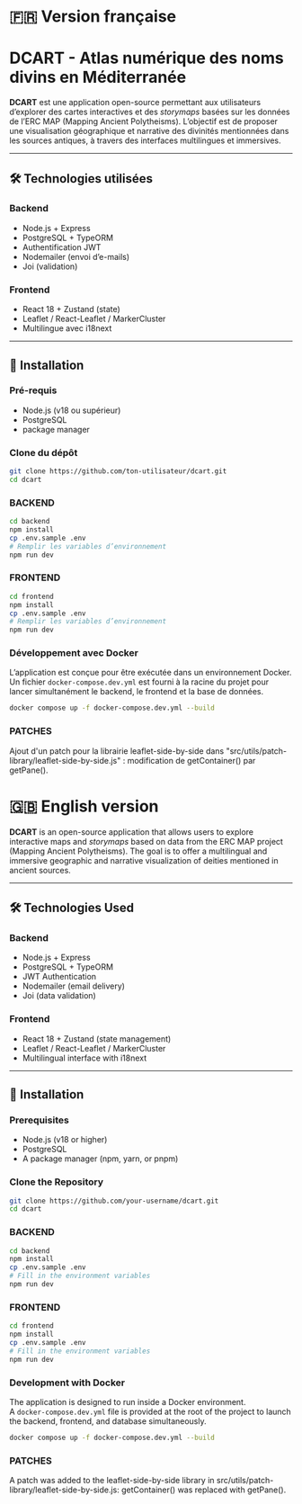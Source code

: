 # 🇫🇷 Version française

# DCART - Atlas numérique des noms divins en Méditerranée

**DCART** est une application open-source permettant aux utilisateurs d’explorer des cartes interactives et des *storymaps* basées sur les données de l’ERC MAP (Mapping Ancient Polytheisms). L’objectif est de proposer une visualisation géographique et narrative des divinités mentionnées dans les sources antiques, à travers des interfaces multilingues et immersives.

---

## 🛠️ Technologies utilisées

### Backend
- Node.js + Express
- PostgreSQL + TypeORM
- Authentification JWT
- Nodemailer (envoi d’e-mails)
- Joi (validation)

### Frontend
- React 18 + Zustand (state)
- Leaflet / React-Leaflet / MarkerCluster
- Multilingue avec i18next

---

## 🚀 Installation

### Pré-requis
- Node.js (v18 ou supérieur)
- PostgreSQL
- package manager

### Clone du dépôt
```bash
git clone https://github.com/ton-utilisateur/dcart.git
cd dcart
```

### BACKEND
```bash
cd backend
npm install
cp .env.sample .env
# Remplir les variables d’environnement
npm run dev
```

### FRONTEND
```bash
cd frontend
npm install
cp .env.sample .env
# Remplir les variables d’environnement
npm run dev
```

### Développement avec Docker

L’application est conçue pour être exécutée dans un environnement Docker.  
Un fichier `docker-compose.dev.yml` est fourni à la racine du projet pour lancer simultanément le backend, le frontend et la base de données.

```bash
docker compose up -f docker-compose.dev.yml --build
```

### PATCHES
Ajout d'un patch pour la librairie leaflet-side-by-side dans "src/utils/patch-library/leaflet-side-by-side.js" : modification de getContainer() par getPane().


# 🇬🇧 English version

**DCART** is an open-source application that allows users to explore interactive maps and *storymaps* based on data from the ERC MAP project (Mapping Ancient Polytheisms). The goal is to offer a multilingual and immersive geographic and narrative visualization of deities mentioned in ancient sources.

---

## 🛠️ Technologies Used

### Backend
- Node.js + Express
- PostgreSQL + TypeORM
- JWT Authentication
- Nodemailer (email delivery)
- Joi (data validation)

### Frontend
- React 18 + Zustand (state management)
- Leaflet / React-Leaflet / MarkerCluster
- Multilingual interface with i18next

---

## 🚀 Installation

### Prerequisites
- Node.js (v18 or higher)
- PostgreSQL
- A package manager (npm, yarn, or pnpm)

### Clone the Repository
```bash
git clone https://github.com/your-username/dcart.git
cd dcart
```

### BACKEND
```bash
cd backend
npm install
cp .env.sample .env
# Fill in the environment variables
npm run dev
```

### FRONTEND
```bash
cd frontend
npm install
cp .env.sample .env
# Fill in the environment variables
npm run dev
```

### Development with Docker

The application is designed to run inside a Docker environment.  
A `docker-compose.dev.yml` file is provided at the root of the project to launch the backend, frontend, and database simultaneously.

```bash
docker compose up -f docker-compose.dev.yml --build
```

### PATCHES
A patch was added to the leaflet-side-by-side library in src/utils/patch-library/leaflet-side-by-side.js: getContainer() was replaced with getPane().
